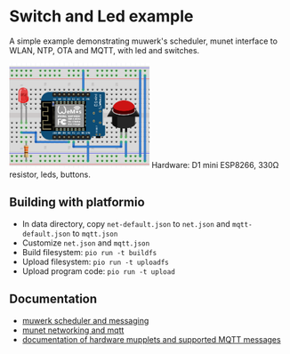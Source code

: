Switch and Led example
======================

A simple example demonstrating muwerk's scheduler, munet interface to WLAN, NTP, OTA and MQTT, with led and switches.

<img src="https://github.com/muwerk/mupplet-core/blob/master/extras/switch.png" width="50%" height="30%">
Hardware: D1 mini ESP8266, 330Ω resistor, leds, buttons.

## Building with platformio

* In data directory, copy `net-default.json` to `net.json` and `mqtt-default.json` to `mqtt.json`
* Customize `net.json` and `mqtt.json`
* Build filesystem: `pio run -t buildfs`
* Upload filesystem: `pio run -t uploadfs`
* Upload program code: `pio run -t upload`

## Documentation

* [muwerk scheduler and messaging](https://github.com/muwerk/muwerk)
* [munet networking and mqtt](https://github.com/muwerk/munet)
* [documentation of hardware mupplets and supported MQTT messages](https://github.com/muwerk/mupplet-core)
